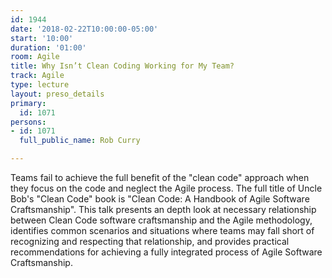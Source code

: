 ```yaml
---
id: 1944
date: '2018-02-22T10:00:00-05:00'
start: '10:00'
duration: '01:00'
room: Agile
title: Why Isn’t Clean Coding Working for My Team?
track: Agile
type: lecture
layout: preso_details
primary:
  id: 1071
persons:
- id: 1071
  full_public_name: Rob Curry

---
```

Teams fail to achieve the full benefit of the "clean code" approach when they focus on the code and neglect the Agile process. The full title of Uncle Bob's "Clean Code" book is "Clean Code: A Handbook of Agile Software Craftsmanship".  This talk presents an depth look at necessary relationship between Clean Code software craftsmanship and the Agile methodology, identifies common scenarios and situations where teams may fall short of recognizing and respecting that relationship, and provides practical recommendations for achieving a fully integrated process of Agile Software Craftsmanship.
